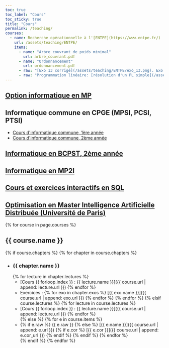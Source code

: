 ```yaml
---
toc: true
toc_label: "Cours"
toc_sticky: true
title: "Cours"
permalink: /teaching/
courses:
  - name: Recherche opérationnelle à l'[ENTPE](https://www.entpe.fr/)
    url: /assets/teaching/ENTPE/
    items:
      - name: "Arbre couvrant de poids minimal"
        url: arbre_couvrant.pdf
      - name: "Ordonnancement"
        url: ordonnancement.pdf
      - raw: "[Exo 13 corrigé](/assets/teaching/ENTPE/exo_13.png). Exo 11 corrigé sur GeoGebra : [MPM](https://www.geogebra.org/geometry/pvytdupg), [PERT à compléter](https://www.geogebra.org/geometry/u7z9jngn)"
      - raw: "Programmation linéaire: [résolution d'un PL simple](/assets/teaching/ENTPE/lp_ex.html) ([représentation avec Geogebra](https://www.geogebra.org/m/jcjnzg9x)), [résolution avec Python (exercice Roulements à bille)](https://github.com/fortierq/ENTPE/blob/master/lp/roulement_billes.ipynb), [simplexe à 2 phases](/assets/teaching/ENTPE/simplexe_2_phases.html)"
---
```


## [Option informatique en MP](https://mp-info.github.io)

## Informatique commune en CPGE (MPSI, PCSI, PTSI)

- [Cours d'informatique commune, 1ère année](https://cpge-itc.github.io/itc1)
- [Cours d'informatique commune, 2ème année](https://cpge-itc.github.io/itc2)

## [Informatique en BCPST, 2ème année](https://cpge-itc.github.io/bcpst2)

## [Informatique en MP2I](https://mp2i-info.github.io)

## [Cours et exercices interactifs en SQL](https://sql-exercices.github.io)

## [Optimisation en Master Intelligence Artificielle Distribuée (Université de Paris)](https://fortierq.github.io/oc-m1-2021)

{% for course in page.courses %}

## {{ course.name }}

{% if course.chapters %}
{% for chapter in course.chapters %}

- ### {{ chapter.name }}
  {% for lecture in chapter.lectures %}
  - [Cours {{ forloop.index }} : {{ lecture.name }}]({{ course.url | append: lecture.url }})
    {% endfor %}
  - Exercices : {% for exo in chapter.exos %} [{{ exo.name }}]({{ course.url | append: exo.url }}) {% endfor %}
    {% endfor %}
    {% elsif course.lectures %}
    {% for lecture in course.lectures %}
  - [Cours {{ forloop.index }} : {{ lecture.name }}]({{ course.url | append: lecture.url }})
    {% endfor %}  
    {% else %}
    {% for e in course.items %}
  - {% if e.raw %} {{ e.raw }}
    {% else %}
    [{{ e.name }}]({{ course.url | append: e.url }})
    {% if e.cor %} [{{ e.cor }}]({{ course.url | append: e.cor_url }}) {% endif %}
    {% endif %}
    {% endfor %}  
    {% endif %}
    {% endfor %}
